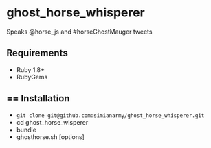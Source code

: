 ghost_horse_whisperer
=====================

Speaks @horse_js and #horseGhostMauger tweets

## Requirements
- Ruby 1.8+
- RubyGems

## == Installation
* `git clone git@github.com:simianarmy/ghost_horse_whisperer.git`
* cd ghost_horse_wisperer
* bundle
* ghosthorse.sh [options]


